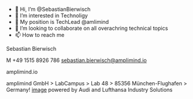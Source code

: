 - 👋 Hi, I’m @SebastianBierwisch
- 👀 I’m interested in Technoligy
- 🌱 My position is TechLead @amlimind
- 💞️ I’m looking to collaborate on all overachring technical topics
- 📫 How to reach me 

Sebastian Bierwisch

M +49 1515 8926 786
sebastian.bierwisch@amplimind.io

amplimind.io

amplimind GmbH > LabCampus > Lab 48 > 85356 München-Flughafen > Germany! [image](https://github.com/user-attachments/assets/1a4bb98e-3de1-43f4-889a-72330c38f39c)
powered by Audi and Lufthansa Industry Solutions 

<!---
SebastianBierwisch/SebastianBierwisch is a ✨ special ✨ repository because its `README.md` (this file) appears on your GitHub profile.
You can click the Preview link to take a look at your changes.
--->

